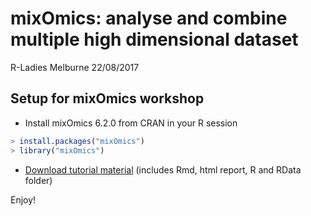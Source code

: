 mixOmics: analyse and combine multiple high dimensional dataset
================
R-Ladies Melburne
22/08/2017

Setup for mixOmics workshop
---------------------------

-   Install mixOmics 6.2.0 from CRAN in your R session

``` r
> install.packages("mixOmics")
> library("mixOmics")
```

-   [Download tutorial material](http://mixomics.org/wp-content/uploads/2017/08/Tutorial-Rladies.zip) (includes Rmd, html report, R and RData folder)

Enjoy!
